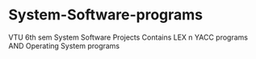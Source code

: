 # System-Software-programs
VTU 6th sem System Software Projects
Contains LEX n YACC programs AND Operating System programs
